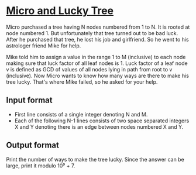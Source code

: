 # [Micro and Lucky Tree][link]

Micro purchased a tree having N nodes numbered from 1 to N. It is rooted at node numbered 1. But unfortunately that tree turned out to be bad luck. After he purchased that tree, he lost his job and girlfriend. So he went to his astrologer friend Mike for help.

Mike told him to assign a value in the range 1 to M (inclusive) to each node making sure that luck factor of all leaf nodes is 1. Luck factor of a leaf node v is defined as GCD of values of all nodes lying in path from root to v (inclusive). Now Micro wants to know how many ways are there to make his tree lucky. That's where Mike failed, so he asked for your help.

## Input format

- First line consists of a single integer denoting N and M.
- Each of the following N-1 lines consists of two space separated integers X and Y denoting there is an edge between nodes numbered X and Y.

## Output format

Print the number of ways to make the tree lucky. Since the answer can be large, print it modulo 10⁹ + 7.

[link]: https://www.hackerearth.com/practice/algorithms/dynamic-programming/bit-masking/practice-problems/algorithm/micro-and-lucky-tree/
